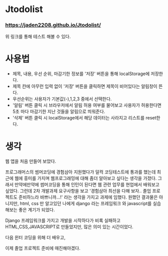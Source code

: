 # Jtodolist

### https://jaden2208.github.io/Jtodolist/
위 링크를 통해 테스트 해볼 수 있다.

# 사용법
* 제목, 내용, 우선 순위, 마감기한 정보를 '저장' 버튼을 통해 localStorage에 저장한다.
* 제목 칸에 아무런 입력 없이 '저장' 버튼을 클릭하면 제목이 비어있다는 알림창이 뜬다.
* 우선순위는 사용자가 기본값(-),1,2,3 중에서 선택한다.
* '알림' 버튼 클릭 시 브라우저에서 알림 허용 여부를 물어보고 사용자가 허용한다면 5초 마다 
마감기한 지난 것들을 알림으로 띄워준다.
* '삭제' 버튼 클릭 시 localStorage에서 해당 데이터는 사라지고 리스트를 reset한다.

# 생각
웹 앱을 처음 만들어 보았다.

프로그래머스의 썸머코딩에 경험삼아 지원했다가 덜컥 코딩테스트에 통과를 했는데 최근에 웹에 흥미를 가지며 
웹프로그래밍에 대해 좀더 알아보고 싶다는 생각을 가졌다. 그래서 만약에만약에 썸머코딩을 통해 인턴이 된다면
웹 관련 업무를 현업에서 배워보고 싶었다. 그런데 2차 개발과제 요구사항을 보고 '경험삼아 최선을 다해 보자..
졸업 프로젝트도 준비하느라 바쁘니까...!' 라는 생각을 가지고 과제에 임했다. 원했던 결과물은 아니지만,
html, css 만 알고있던 나에게 django 라는 프레임워크 와 javascript를 실습해보는 좋은 계기가 되었다.

Django 프레임워크를 가지고 개발을 시작하다가 비록 실패하고 HTML,CSS,JAVASCRIPT로 만들었지만, 많은
의미 있는 시간이었다.

다음 윈터 코딩을 위해 더 배우고,

이제 졸업 프로젝트 준비에 매진해야겠다.
